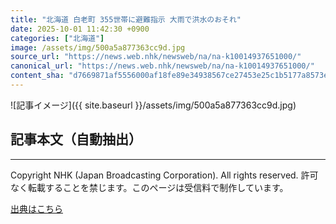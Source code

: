 ```yaml
---
title: "北海道 白老町 355世帯に避難指示 大雨で洪水のおそれ"
date: 2025-10-01 11:42:30 +0900
categories: ["北海道"]
image: /assets/img/500a5a877363cc9d.jpg
source_url: "https://news.web.nhk/newsweb/na/na-k10014937651000/"
canonical_url: "https://news.web.nhk/newsweb/na/na-k10014937651000/"
content_sha: "d7669871af5556000af18fe89e34938567ce27453e25c1b5177a8573ee085f19"
---
```


![記事イメージ]({{ site.baseurl }}/assets/img/500a5a877363cc9d.jpg)

## 記事本文（自動抽出）
<div><div class="_13tndsj2"><nav aria-label="フッターサイトナビゲーション" class="_13tndsj4"></nav><hr class="esl7kn2s esl7kn1l esl7kn1n _14xli2ae"><p class="esl7kn2s esl7kn1m esl7kn1o _1yvk0f68 _1lugom81">Copyright NHK (Japan Broadcasting Corporation). All rights reserved. 許可なく転載することを禁じます。このページは受信料で制作しています。</p></div></div>

[出典はこちら](https://news.web.nhk/newsweb/na/na-k10014937651000/)
